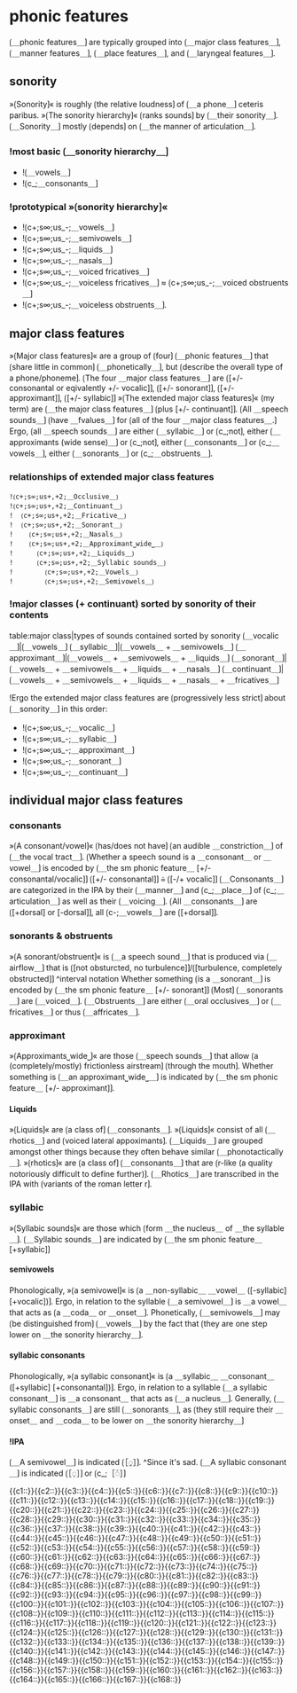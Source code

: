 # phonic features

⟮＿phonic features＿⟯ are typically grouped into ⟮＿major class features＿⟯, ⟮＿manner features＿⟯, ⟮＿place features＿⟯, and ⟮＿laryngeal features＿⟯.

## sonority

»⟮Sonority⟯« is roughly ⟮the relative loudness⟯ of ⟮＿a phone＿⟯ ceteris paribus.
»⟮The sonority hierarchy⟯« ⟮ranks sounds⟯ by ⟮＿their sonority＿⟯.
⟮＿Sonority＿⟯ mostly ⟮depends⟯ on ⟮＿the manner of articulation＿⟯.

### !most basic ⟮＿sonority hierarchy＿⟯

- !⟮＿vowels＿⟯
- !⟮c_;＿consonants＿⟯

### !prototypical »⟮sonority hierarchy⟯«

- !⟮c+;s∞;us_-;＿vowels＿⟯ 
- !⟮c+;s∞;us_-;＿semivowels＿⟯ 
- !⟮c+;s∞;us_-;＿liquids＿⟯ 
- !⟮c+;s∞;us_-;＿nasals＿⟯ 
- !⟮c+;s∞;us_-;＿voiced fricatives＿⟯ 
- !⟮c+;s∞;us_-;＿voiceless fricatives＿⟯ ≈ ⟮c+;s∞;us_-;＿voiced obstruents＿⟯ 
- !⟮c+;s∞;us_-;＿voiceless obstruents＿⟯.

## major class features

»⟮Major class features⟯« are a group of ⟮four⟯ ⟮＿phonic features＿⟯ that ⟮share little in common⟯ ⟮＿phonetically＿⟯, but ⟮describe the overall type of a phone/phoneme⟯.
⟮The four ＿major class features＿⟯ are ⟮[+/- consonantal or eqivalently +/- vocalic]⟯, ⟮[+/- sonorant]⟯, ⟮[+/- approximant]⟯, ⟮[+/- syllabic]⟯
»⟮The extended major class features⟯« (my term) are ⟮＿the major class features＿⟯ ⟮plus [+/- continuant]⟯.
⟮All ＿speech sounds＿⟯ ⟮have ＿fvalues＿⟯ for ⟮all of the four ＿major class features＿.⟯
Ergo, ⟮all ＿speech sounds＿⟯ are either ⟮＿syllabic＿⟯ or ⟮c_;not⟯, either ⟮＿approximants (wide sense)＿⟯ or ⟮c_;not⟯, either ⟮＿consonants＿⟯ or ⟮c_;＿vowels＿⟯, either ⟮＿sonorants＿⟯ or ⟮c_;＿obstruents＿⟯.

### relationships of extended major class features 

```
!⟮c+;s∞;us+,+2;＿Occlusive＿⟯
!⟮c+;s∞;us+,+2;＿Continuant＿⟯
!  ⟮c+;s∞;us+,+2;＿Fricative＿⟯
!  ⟮c+;s∞;us+,+2;＿Sonorant＿⟯
!    ⟮c+;s∞;us+,+2;＿Nasals＿⟯
!    ⟮c+;s∞;us+,+2;＿Approximant⎵wide⎵＿⟯ 
!      ⟮c+;s∞;us+,+2;＿Liquids＿⟯
!      ⟮c+;s∞;us+,+2;＿Syllabic sounds＿⟯
!        ⟮c+;s∞;us+,+2;＿Vowels＿⟯ 
!        ⟮c+;s∞;us+,+2;＿Semivowels＿⟯
```

### !major classes (+ continuant) sorted by sonority of their contents

table:major class|types of sounds contained sorted by sonority
⟮＿vocalic＿⟯|⟮＿vowels＿⟯
⟮＿syllabic＿⟯|⟮＿vowels＿ + ＿semivowels＿⟯
⟮＿approximant＿⟯|⟮＿vowels＿ + ＿semivowels＿ + ＿liquids＿⟯
⟮＿sonorant＿⟯|⟮＿vowels＿ + ＿semivowels＿ + ＿liquids＿ + ＿nasals＿⟯
⟮＿continuant＿⟯|⟮＿vowels＿ + ＿semivowels＿ + ＿liquids＿ + ＿nasals＿ + ＿fricatives＿⟯


!Ergo the extended major class features are ⟮progressively less strict⟯ about ⟮＿sonority＿⟯ in this order:
- !⟮c+;s∞;us_-;＿vocalic＿⟯ 
- !⟮c+;s∞;us_-;＿syllabic＿⟯ 
- !⟮c+;s∞;us_-;＿approximant＿⟯ 
- !⟮c+;s∞;us_-;＿sonorant＿⟯ 
- !⟮c+;s∞;us_-;＿continuant＿⟯ 

## individual major class features

### consonants

»⟮A consonant/vowel⟯« ⟮has/does not have⟯ ⟮an audible ＿constriction＿⟯ of ⟮＿the vocal tract＿⟯.
⟮Whether a speech sound is a ＿consonant＿ or ＿vowel＿⟯ is encoded by ⟮＿the sm phonic feature＿ [+/- consonantal/vocalic]⟯
⟮[+/- consonantal]⟯ ≙ ⟮[-/+ vocalic]⟯
⟮＿Consonants＿⟯ are categorized in the IPA by their ⟮＿manner＿⟯ and ⟮c_;＿place＿⟯ of ⟮c_;＿articulation＿⟯ as well as their ⟮＿voicing＿⟯.
⟮All ＿consonants＿⟯ are ⟮[+dorsal] or [-dorsal]⟯, all ⟮c-;＿vowels＿⟯ are ⟮[+dorsal]⟯.

### sonorants &amp; obstruents

»⟮A sonorant/obstruent⟯« is ⟮＿a speech sound＿⟯ that is produced via ⟮＿airflow＿⟯ that is ⟮[not obsturcted, no turbulence]⟯/⟮[turbulence, completely obstructed]⟯
^interval notation
Whether something ⟮is a ＿sonorant＿⟯ is encoded by ⟮＿the sm phonic feature＿ [+/- sonorant]⟯
⟮Most⟯ ⟮＿sonorants＿⟯ are ⟮＿voiced＿⟯.
⟮＿Obstruents＿⟯ are either ⟮＿oral occlusives＿⟯ or ⟮＿fricatives＿⟯ or thus ⟮＿affricates＿⟯.

### approximant

»⟮Approximants⎵wide⎵⟯« are those ⟮＿speech sounds＿⟯ that allow ⟮a (completely/mostly) frictionless airstream⟯ ⟮through the mouth⟯.
Whether something is ⟮＿an approximant⎵wide⎵＿⟯ is indicated by ⟮＿the sm phonic feature＿ [+/- approximant]⟯.

#### Liquids

»⟮Liquids⟯« are ⟮a class of⟯ ⟮＿consonants＿⟯.
»⟮Liquids⟯« consist of all ⟮＿rhotics＿⟯ and ⟮voiced lateral appoximants⟯.
⟮＿Liquids＿⟯ are grouped amongst other things because they often behave similar ⟮＿phonotactically＿⟯.
»⟮rhotics⟯« are ⟮a class of⟯ ⟮＿consonants＿⟯ that are ⟮r-like (a quality notoriously difficult to define further)⟯.
⟮＿Rhotics＿⟯ are transcribed in the IPA with ⟮variants of the roman letter r⟯.

### syllabic

»⟮Syllabic sounds⟯« are those which ⟮form ＿the nucleus＿ of ＿the syllable＿⟯.
⟮＿Syllabic sounds＿⟯ are indicated by ⟮＿the sm phonic feature＿ [+syllabic]⟯

#### semivowels

Phonologically, »⟮a semivowel⟯« is ⟮a ＿non-syllabic＿ ＿vowel＿ ([-syllabic] [+vocalic])⟯.
Ergo, in relation to the syllable ⟮＿a semivowel＿⟯ is ＿a vowel＿ that acts as ⟮a ＿coda＿ or ＿onset＿⟯.
Phonetically, ⟮＿semivowels＿⟯ may ⟮be distinguished from⟯ ⟮＿vowels＿⟯ by the fact that ⟮they are one step lower on ＿the sonority hierarchy＿⟯.

#### syllabic consonants

Phonologically, »⟮a syllabic consonant⟯« is ⟮a ＿syllabic＿ ＿consonant＿ ([+syllabic] [+consonantal])⟯.
Ergo, in relation to a syllable ⟮＿a syllabic consonant＿⟯ is ＿a consonant＿ that acts as ⟮＿a nucleus＿⟯.
Generally, ⟮＿syllabic consonants＿⟯ are still ⟮＿sonorants＿⟯, as ⟮they still require their ＿onset＿ and ＿coda＿ to be lower on ＿the sonority hierarchy＿⟯

#### !IPA

⟮＿A semivowel＿⟯ is indicated ⟮［◌̯］⟯.
^Since it's sad.
⟮＿A syllabic consonant＿⟯ is indicated ⟮［◌̩］⟯ or ⟮c_;［◌̍］⟯

<span class="cloze-dump">{{c1::}}{{c2::}}{{c3::}}{{c4::}}{{c5::}}{{c6::}}{{c7::}}{{c8::}}{{c9::}}{{c10::}}{{c11::}}{{c12::}}{{c13::}}{{c14::}}{{c15::}}{{c16::}}{{c17::}}{{c18::}}{{c19::}}{{c20::}}{{c21::}}{{c22::}}{{c23::}}{{c24::}}{{c25::}}{{c26::}}{{c27::}}{{c28::}}{{c29::}}{{c30::}}{{c31::}}{{c32::}}{{c33::}}{{c34::}}{{c35::}}{{c36::}}{{c37::}}{{c38::}}{{c39::}}{{c40::}}{{c41::}}{{c42::}}{{c43::}}{{c44::}}{{c45::}}{{c46::}}{{c47::}}{{c48::}}{{c49::}}{{c50::}}{{c51::}}{{c52::}}{{c53::}}{{c54::}}{{c55::}}{{c56::}}{{c57::}}{{c58::}}{{c59::}}{{c60::}}{{c61::}}{{c62::}}{{c63::}}{{c64::}}{{c65::}}{{c66::}}{{c67::}}{{c68::}}{{c69::}}{{c70::}}{{c71::}}{{c72::}}{{c73::}}{{c74::}}{{c75::}}{{c76::}}{{c77::}}{{c78::}}{{c79::}}{{c80::}}{{c81::}}{{c82::}}{{c83::}}{{c84::}}{{c85::}}{{c86::}}{{c87::}}{{c88::}}{{c89::}}{{c90::}}{{c91::}}{{c92::}}{{c93::}}{{c94::}}{{c95::}}{{c96::}}{{c97::}}{{c98::}}{{c99::}}{{c100::}}{{c101::}}{{c102::}}{{c103::}}{{c104::}}{{c105::}}{{c106::}}{{c107::}}{{c108::}}{{c109::}}{{c110::}}{{c111::}}{{c112::}}{{c113::}}{{c114::}}{{c115::}}{{c116::}}{{c117::}}{{c118::}}{{c119::}}{{c120::}}{{c121::}}{{c122::}}{{c123::}}{{c124::}}{{c125::}}{{c126::}}{{c127::}}{{c128::}}{{c129::}}{{c130::}}{{c131::}}{{c132::}}{{c133::}}{{c134::}}{{c135::}}{{c136::}}{{c137::}}{{c138::}}{{c139::}}{{c140::}}{{c141::}}{{c142::}}{{c143::}}{{c144::}}{{c145::}}{{c146::}}{{c147::}}{{c148::}}{{c149::}}{{c150::}}{{c151::}}{{c152::}}{{c153::}}{{c154::}}{{c155::}}{{c156::}}{{c157::}}{{c158::}}{{c159::}}{{c160::}}{{c161::}}{{c162::}}{{c163::}}{{c164::}}{{c165::}}{{c166::}}{{c167::}}{{c168::}}</span>